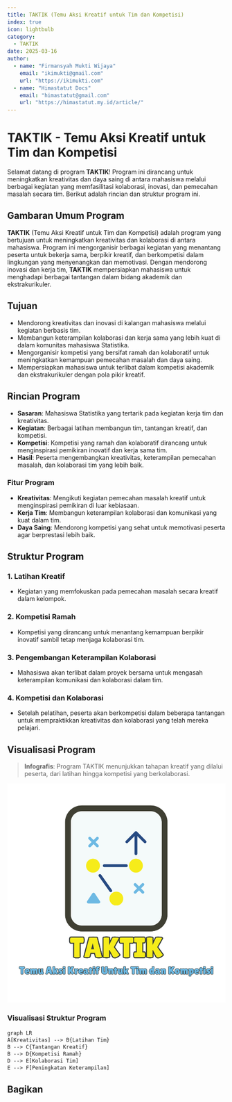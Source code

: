 ```yaml
--- 
title: TAKTIK (Temu Aksi Kreatif untuk Tim dan Kompetisi)
index: true
icon: lightbulb
category:
  - TAKTIK
date: 2025-03-16
author:
  - name: "Firmansyah Mukti Wijaya"
    email: "ikimukti@gmail.com"
    url: "https://ikimukti.com"
  - name: "Himastatut Docs"
    email: "himastatut@gmail.com"
    url: "https://himastatut.my.id/article/"
--- 
```


# TAKTIK - Temu Aksi Kreatif untuk Tim dan Kompetisi

Selamat datang di program **TAKTIK**! Program ini dirancang untuk meningkatkan kreativitas dan daya saing di antara mahasiswa melalui berbagai kegiatan yang memfasilitasi kolaborasi, inovasi, dan pemecahan masalah secara tim. Berikut adalah rincian dan struktur program ini.

## Gambaran Umum Program

**TAKTIK** (Temu Aksi Kreatif untuk Tim dan Kompetisi) adalah program yang bertujuan untuk meningkatkan kreativitas dan kolaborasi di antara mahasiswa. Program ini mengorganisir berbagai kegiatan yang menantang peserta untuk bekerja sama, berpikir kreatif, dan berkompetisi dalam lingkungan yang menyenangkan dan memotivasi. Dengan mendorong inovasi dan kerja tim, **TAKTIK** mempersiapkan mahasiswa untuk menghadapi berbagai tantangan dalam bidang akademik dan ekstrakurikuler.

## Tujuan
- Mendorong kreativitas dan inovasi di kalangan mahasiswa melalui kegiatan berbasis tim.
- Membangun keterampilan kolaborasi dan kerja sama yang lebih kuat di dalam komunitas mahasiswa Statistika.
- Mengorganisir kompetisi yang bersifat ramah dan kolaboratif untuk meningkatkan kemampuan pemecahan masalah dan daya saing.
- Mempersiapkan mahasiswa untuk terlibat dalam kompetisi akademik dan ekstrakurikuler dengan pola pikir kreatif.

## Rincian Program
- **Sasaran**: Mahasiswa Statistika yang tertarik pada kegiatan kerja tim dan kreativitas.
- **Kegiatan**: Berbagai latihan membangun tim, tantangan kreatif, dan kompetisi.
- **Kompetisi**: Kompetisi yang ramah dan kolaboratif dirancang untuk menginspirasi pemikiran inovatif dan kerja sama tim.
- **Hasil**: Peserta mengembangkan kreativitas, keterampilan pemecahan masalah, dan kolaborasi tim yang lebih baik.

### Fitur Program
- **Kreativitas**: Mengikuti kegiatan pemecahan masalah kreatif untuk menginspirasi pemikiran di luar kebiasaan.
- **Kerja Tim**: Membangun keterampilan kolaborasi dan komunikasi yang kuat dalam tim.
- **Daya Saing**: Mendorong kompetisi yang sehat untuk memotivasi peserta agar berprestasi lebih baik.

## Struktur Program
### 1. **Latihan Kreatif**
- Kegiatan yang memfokuskan pada pemecahan masalah secara kreatif dalam kelompok.

### 2. **Kompetisi Ramah**
- Kompetisi yang dirancang untuk menantang kemampuan berpikir inovatif sambil tetap menjaga kolaborasi tim.

### 3. **Pengembangan Keterampilan Kolaborasi**
- Mahasiswa akan terlibat dalam proyek bersama untuk mengasah keterampilan komunikasi dan kolaborasi dalam tim.

### 4. **Kompetisi dan Kolaborasi**
- Setelah pelatihan, peserta akan berkompetisi dalam beberapa tantangan untuk mempraktikkan kreativitas dan kolaborasi yang telah mereka pelajari.

## Visualisasi Program

> **Infografis**: Program TAKTIK menunjukkan tahapan kreatif yang dilalui peserta, dari latihan hingga kompetisi yang berkolaborasi.

![Infografis TAKTIK](taktik.png)

### Visualisasi Struktur Program

```mermaid
graph LR
A[Kreativitas] --> B{Latihan Tim}
B --> C{Tantangan Kreatif}
B --> D{Kompetisi Ramah}
D --> E[Kolaborasi Tim]
E --> F[Peningkatan Keterampilan]
```


## Bagikan
<Share colorful />
<GitContributors />
<GitChangelog />